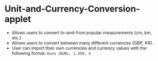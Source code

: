 # Unit-and-Currency-Conversion-applet
- Allows users to convert to-and-from popular measurements (cm, km, etc.)
- Allows users to convert between many different currencies (GBP, KR).
- User can import their own currencies and currency values with the following format:
`Euro (EUR), 1.359, €`
